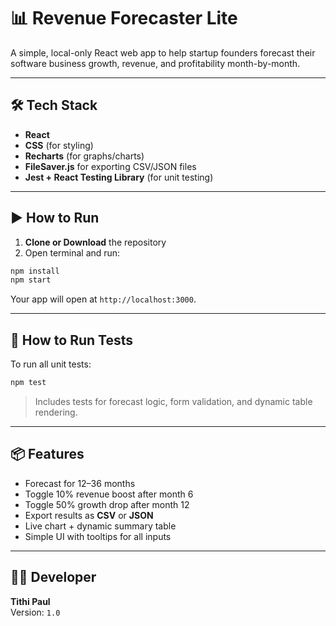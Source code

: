 # 📊 Revenue Forecaster Lite

A simple, local-only React web app to help startup founders forecast their software business growth, revenue, and profitability month-by-month.

---

## 🛠 Tech Stack

- **React**
- **CSS** (for styling)
- **Recharts** (for graphs/charts)
- **FileSaver.js** for exporting CSV/JSON files
- **Jest + React Testing Library** (for unit testing)


---

## ▶️ How to Run

1. **Clone or Download** the repository
2. Open terminal and run:

```bash
npm install
npm start
```

Your app will open at `http://localhost:3000`.

---

## 🧪 How to Run Tests

To run all unit tests:

```bash
npm test
```

> Includes tests for forecast logic, form validation, and dynamic table rendering.


---

## 📦 Features

- Forecast for 12–36 months
- Toggle 10% revenue boost after month 6
- Toggle 50% growth drop after month 12
- Export results as **CSV** or **JSON**
- Live chart + dynamic summary table
- Simple UI with tooltips for all inputs

---

## 👩‍💻 Developer

**Tithi Paul**  
Version: `1.0`
